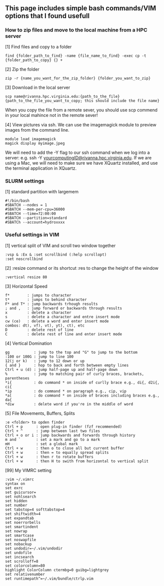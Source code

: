 ## &nbsp;
## This page includes simple bash commands/VIM options that I found usefull

### How to zip files and move to the local machine from a HPC server

[1] Find files and copy to a folder <br />
```
find {folder_path_to_find} -name {file_name_to_find} -exec cp -t {folder_path_to_copy} {} +
```

[2] Zip the folder <br />
```
zip -r {name_you_want_for_the_zip_folder} {folder_you_want_to_zip}
```

[3] Download in the local server <br />
```
scp name@rivanna.hpc.virginia.edu:{path_to_the_file} {path_to_the_file_you_want_to_copy; this should include the file name}
```
When you copy the file from a remote sever, you should use scp commend in your local mahince not in the remote sever!

[4] View pictures via ssh.
We can use the imagemagick module to preview images from the command line.
```
module load imagemagick
magick display myimage.jpeg
```
We will need to add the -Y flag to our ssh command when we log into a server: e.g. ssh -Y yourcomputingID@rivanna.hpc.virginia.edu.
If we are using a Mac, we will need to make sure we have XQuartz installed, and use the terminal application in XQuartz.

### SLURM settings
[1] standard partition with largemem
```
#!/bin/bash
#SBATCH --nodes = 1
#SBATCH --mem-per-cpu=36000
#SBATCH --time=72:00:00
#SBATCH --partition=standard
#SBATCh --account=hydroxxxx
```

### Useful settings in VIM
[1] vertical split of VIM and scroll two window together
```
:vsp & :Ex & :set scrollbind (:help scrollopt)
:set noscrollbind
```

[2] :resize command or its shortcut :res to change the height of the window
```
:vertical resize 80
```

[3] Horizontal Speed
```
f*        : jumps to character
t*        : jumps to behind character
F* and T* : jump backwards trhough results
; and ,   : jump forward or backwards through results
x         : delete a character
s         : delete a character and entre insert mode
cw (ce)   : delete a word and enter insert mode
combos: dt), vf), vt), yt), ct), etc
D         : delete rest of line
C         : delete rest of line and enter insert mode
```

[4] Vertical Domination
```
gg           : jump to the top and "G" to jump to the bottom
:100 or 100G : jump to line 100
12(j or k)   : jump to 12 down or up
{ and }      : hop to back and forth between empty lines
Ctrl + u (d) : jump half-page up and half-page down
%            : jump to matching pair of curly braces, brackets, parentheses
*i{          : do command * on inside of curlly brace e.g., di{, d2i{, ci{
*ip          : do command * on paragraph e.g., cip, vip
*a[          : do command * on inside of braces including braces e.g., da{
*diw         : delete word if you're in the middle of word
```

[5] File Movements, Buffers, Splits
```
:e <folder> to opden finder
Ctrl + p      : open plug-in finder (fzf recommended)
Ctrl + ^      : jump between last two files
Ctrl + o or i : jump backwards and forwards through history
m and `       : set a mark and go to a mark
mH            : set a global mark
Ctrl + w      : then o to close all but current buffer
Ctrl + w      : then = to equally spread splits
Ctrl + w      : then r to rotate buffers
Ctrl + w      : then H to swith from horizontal to vertical split
```

[99] My VIMRC setting
```
:vim ~/.vimrc
syntax on
set exrc
set guicursor=
set nohlsearch
set hidden
set number
set tabstop=4 softtabstop=4
set shiftwidth=4
set expandtab
set noerrorbells
set smartindent
set nowrap
set smartcase
set noswapfile
set nobackup
set undodir=~/.vim/undodir
set undofile
set incsearch
set scrolloff=8
set colorcolumn=80
highlight ColorColumn ctermbg=0 guibg=lightgrey
set relativenumber
set runtimepath^=~/.vim/bundle/ctrlp.vim
```
